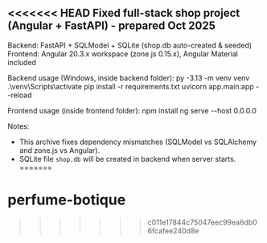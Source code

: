 <<<<<<< HEAD
Fixed full-stack shop project (Angular + FastAPI) - prepared Oct 2025
-----------------------------------------------------------------
Backend: FastAPI + SQLModel + SQLite (shop.db auto-created & seeded)
Frontend: Angular 20.3.x workspace (zone.js 0.15.x), Angular Material included

Backend usage (Windows, inside backend folder):
  py -3.13 -m venv venv
  .\venv\Scripts\activate
  pip install -r requirements.txt
  uvicorn app.main:app --reload

Frontend usage (inside frontend folder):
  npm install
  ng serve --host 0.0.0.0

Notes:
- This archive fixes dependency mismatches (SQLModel vs SQLAlchemy and zone.js vs Angular).
- SQLite file `shop.db` will be created in backend when server starts.
=======
# perfume-botique
>>>>>>> c011e17844c75047eec99ea6db06fcafee240d8e
